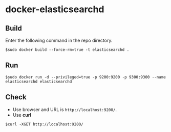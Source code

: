# docker-elasticsearchd

## Build

Enter the following command in the repo directory.  
```
$sudo docker build --force-rm=true -t elasticsearchd .
```

## Run
  
```
$sudo docker run -d --privileged=true -p 9200:9200 -p 9300:9300 --name elasticsearchd elasticsearchd
```

## Check

+ Use browser and URL is `http://localhost:9200/`.
+ Use **curl**
```
$curl -XGET http://localhost:9200/
```
